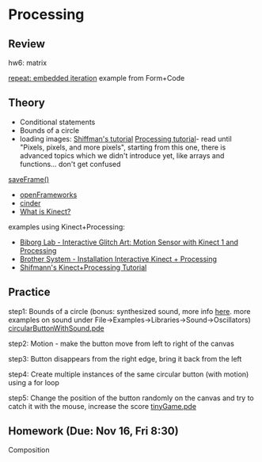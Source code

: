 
# Processing

## Review

hw6: matrix

[repeat: embedded iteration](http://formandcode.com/code-examples/repeat-embedded) example from Form+Code


## Theory

- Conditional statements
- Bounds of a circle
- loading images: [Shiffman's tutorial](https://www.youtube.com/watch?v=-f0WEitGmiw) [Processing tutorial](https://processing.org/tutorials/pixels/)- read until "Pixels, pixels, and more pixels", starting from this one, there is advanced topics which we didn't introduce yet, like arrays and functions... don't get confused

[saveFrame()](https://processing.org/reference/saveFrame_.html)

- [openFrameworks](https://openframeworks.cc)
- [cinder](https://libcinder.org)
- [What is Kinect?](https://www.youtube.com/watch?v=bydLSVVuaRM)

examples using Kinect+Processing:
- [Biborg Lab - Interactive Glitch Art: Motion Sensor with Kinect 1 and Processing](https://www.youtube.com/watch?v=xw-7R1tRvdM)
- [Brother System - Installation Interactive Kinect + Processing](https://www.youtube.com/watch?v=KLOB-T1mgdY)
- [Shifmann's Kinect+Processing Tutorial](https://www.youtube.com/watch?v=QmVNgdapJJM)

## Practice 

step1: Bounds of a circle (bonus: synthesized sound, more info [here](https://processing.org/tutorials/sound/). more examples on sound under File->Examples->Libraries->Sound->Oscillators)
[circularButtonWithSound.pde](https://github.com/ixd-izmir/ixd3101f18/blob/master/src/circularButtonWithSound.pde)

step2: Motion - make the button move from left to right of the canvas

step3: Button disappears from the right edge, bring it back from the left

step4: Create multiple instances of the same circular button (with motion) using a for loop

step5: Change the position of the button randomly on the canvas and try to catch it with the mouse, increase the score
[tinyGame.pde](https://github.com/ixd-izmir/ixd3101f18/blob/master/src/tinyGame.pde)


## Homework (Due: Nov 16, Fri 8:30)
Composition
